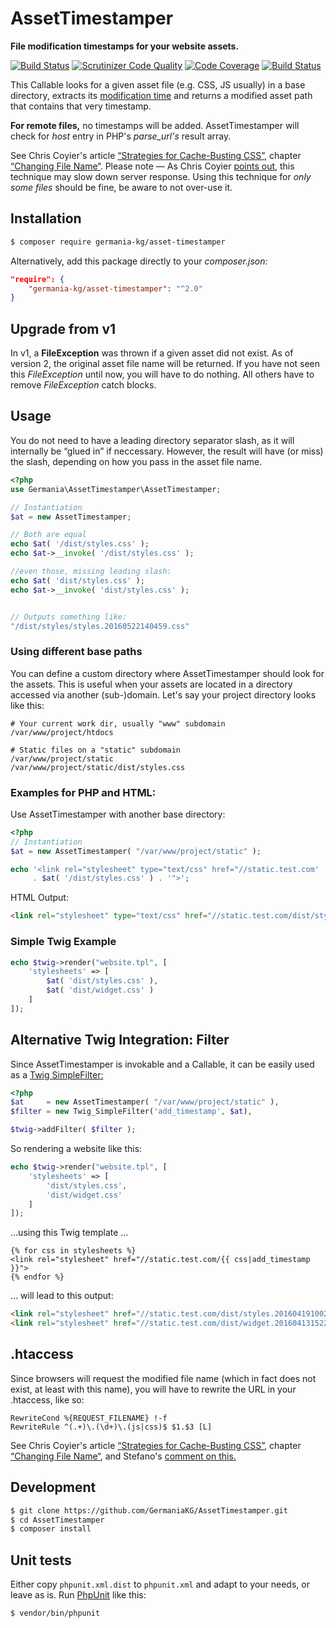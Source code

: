 # AssetTimestamper

**File modification timestamps for your website assets.**

[![Build Status](https://travis-ci.org/GermaniaKG/AssetTimestamper.svg?branch=master)](https://travis-ci.org/GermaniaKG/AssetTimestamper)
[![Scrutinizer Code Quality](https://scrutinizer-ci.com/g/GermaniaKG/AssetTimestamper/badges/quality-score.png?b=master)](https://scrutinizer-ci.com/g/GermaniaKG/AssetTimestamper/?branch=master)
[![Code Coverage](https://scrutinizer-ci.com/g/GermaniaKG/AssetTimestamper/badges/coverage.png?b=master)](https://scrutinizer-ci.com/g/GermaniaKG/AssetTimestamper/?branch=master)
[![Build Status](https://scrutinizer-ci.com/g/GermaniaKG/AssetTimestamper/badges/build.png?b=master)](https://scrutinizer-ci.com/g/GermaniaKG/AssetTimestamper/build-status/master)



This Callable looks for a given asset file (e.g. CSS, JS usually) in a base directory,
extracts its [modification time](http://php.net/manual/en/function.filemtime.php)
and returns a modified asset path that contains that very timestamp.

**For remote files,** no timestamps will be added. AssetTimestamper will check for *host* entry in PHP's *parse_url's* result array.

See Chris Coyier's article [“Strategies for Cache-Busting CSS”](https://css-tricks.com/strategies-for-cache-busting-css), chapter [“Changing File Name“](https://css-tricks.com/strategies-for-cache-busting-css/#article-header-id-2). Please note — As Chris Coyier [points out](https://css-tricks.com/strategies-for-cache-busting-css/#article-header-id-3), this technique may slow down server response. Using this technique for *only some files* should be fine, be aware to not over-use it.

## Installation

```bash
$ composer require germania-kg/asset-timestamper
```

Alternatively, add this package directly to your *composer.json:*

```json
"require": {
    "germania-kg/asset-timestamper": "^2.0"
}
```
## Upgrade from v1

In v1, a **FileException** was thrown if a given asset did not exist. As of version 2, the original asset file name will be returned. If you have not seen this *FileException* until now, you will have to do nothing. All others have to remove *FileException* catch blocks.

## Usage

You do not need to have a leading directory separator slash, as it will internally be “glued in” if neccessary. However, the result will have (or miss) the slash, depending on how you pass in the asset file name.

```php
<?php
use Germania\AssetTimestamper\AssetTimestamper;

// Instantiation
$at = new AssetTimestamper;

// Both are equal
echo $at( '/dist/styles.css' );
echo $at->__invoke( '/dist/styles.css' );

//even those, missing leading slash:
echo $at( 'dist/styles.css' );
echo $at->__invoke( 'dist/styles.css' );


// Outputs something like:
"/dist/styles/styles.20160522140459.css"
```

### Using different base paths

You can define a custom directory where AssetTimestamper should look for the assets. This is useful when your assets are located in a directory accessed via another (sub-)domain. Let's say your project directory looks like this:

```
# Your current work dir, usually "www" subdomain
/var/www/project/htdocs

# Static files on a "static" subdomain
/var/www/project/static
/var/www/project/static/dist/styles.css
```

### Examples for PHP and HTML:

Use AssetTimestamper with another base directory:

```php
<?php
// Instantiation
$at = new AssetTimestamper( "/var/www/project/static" );

echo '<link rel="stylesheet" type="text/css" href="//static.test.com'
     . $at( '/dist/styles.css' ) . '">';
```

HTML Output:

```html
<link rel="stylesheet" type="text/css" href="//static.test.com/dist/styles.20160522140459.css">
```

### Simple Twig Example

```php
echo $twig->render("website.tpl", [
	'stylesheets' => [
		$at( 'dist/styles.css' ),
		$at( 'dist/widget.css' )
	]
]);
```

## Alternative Twig Integration: Filter

Since AssetTimestamper is invokable and a Callable, it can be easily used as a [Twig SimpleFilter:](http://twig.sensiolabs.org/doc/advanced.html#filters)

```php
<?php
$at     = new AssetTimestamper( "/var/www/project/static" ),
$filter = new Twig_SimpleFilter('add_timestamp', $at),

$twig->addFilter( $filter );
```

So rendering a website like this:

```php
echo $twig->render("website.tpl", [
	'stylesheets' => [
		'dist/styles.css',
		'dist/widget.css'
	]
]);
```

…using this Twig template …

```twig
{% for css in stylesheets %}
<link rel="stylesheet" href="//static.test.com/{{ css|add_timestamp }}">
{% endfor %}
```

… will lead to this output:

```html
<link rel="stylesheet" href="//static.test.com/dist/styles.20160419100233.css">
<link rel="stylesheet" href="//static.test.com/dist/widget.20160413152259.css">
```



## .htaccess

Since browsers will request the modified file name (which in fact does not exist, at least with this name), you will have to rewrite the URL in your .htaccess, like so:

```
RewriteCond %{REQUEST_FILENAME} !-f
RewriteRule ^(.+)\.(\d+)\.(js|css)$ $1.$3 [L]
```

See Chris Coyier's article [“Strategies for Cache-Busting CSS”](https://css-tricks.com/strategies-for-cache-busting-css), chapter [“Changing File Name“](https://css-tricks.com/strategies-for-cache-busting-css/#article-header-id-2), and Stefano's [comment on this.](https://css-tricks.com/strategies-for-cache-busting-css/#comment-1596418)


## Development

```bash
$ git clone https://github.com/GermaniaKG/AssetTimestamper.git
$ cd AssetTimestamper
$ composer install
```


## Unit tests

Either copy `phpunit.xml.dist` to `phpunit.xml` and adapt to your needs, or leave as is. 
Run [PhpUnit](https://phpunit.de/) like this:

```bash
$ vendor/bin/phpunit
```
